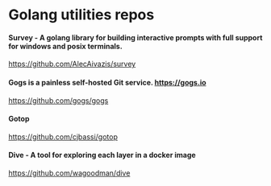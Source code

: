 # Golang utilities repos

#### Survey - A golang library for building interactive prompts with full support for windows and posix terminals.
https://github.com/AlecAivazis/survey

#### Gogs is a painless self-hosted Git service. https://gogs.io
https://github.com/gogs/gogs

#### Gotop
https://github.com/cjbassi/gotop

#### Dive - A tool for exploring each layer in a docker image
https://github.com/wagoodman/dive

